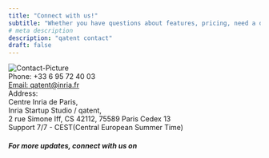 ```yaml
---
title: "Connect with us!"
subtitle: "Whether you have questions about features, pricing, need a demo or anything else, our team is here to answer all your questions "
# meta description
description: "qatent contact"
draft: false
---
```


<div id='contact'>
  <div class="contact-section">
  <div class="contact-img">
  <img src="/images/contactPicture.svg" alt="Contact-Picture" class="contactimg" >
  </div>
  <div class="contact-info">
    <div class="phone ">
      <i class="ti-mobile"></i><span> Phone: +33 6 95 72 40 03</h5></span></div>
      <div class="email ">
        <a href="mailto:qatent@inria.fr"><i class="ti-email"></i><span>   Email:</span>
          qatent@inria.fr</a></div>
          <div class="address ">
            <i class="ti-location-pin"></i><span>  Address:</span><br>
            Centre Inria de Paris, <br>
            Inria Startup Studio / qatent, <br> 2 rue Simone Iff, CS 42112, 75589 Paris Cedex 13</div>
<!-- <div class="contact-slider"></div> -->
    <div class="social-info">
      <div class="support"><i class="ti-thumb-up"></i>   Support 7/7 - CEST(Central European Summer Time)</div>
      <div class="social-links">
        <h5>For more updates, connect with us on</h5>
        <a href="https://www.linkedin.com/in/qatent/"><i class="ti-linkedin"></i></a>
        <a href="https://twitter.com/QatentPatent"><i class="ti-twitter-alt"></i></a>
      </div>
  </div>
  </div>
</div>
</div>
<div class="contact-slider"></div>
